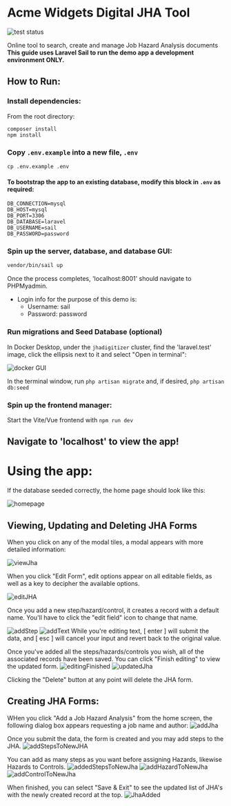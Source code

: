 # Acme Widgets Digital JHA Tool
![test status](https://github.com/BenTracyDotCom/JHADigitizer/actions/workflows/ci.yml/badge.svg)

Online tool to search, create and manage Job Hazard Analysis documents\
**This guide uses Laravel Sail to run the demo app a development environment ONLY.**

## How to Run:
### Install dependencies:
From the root directory:
```shell 
composer install
npm install
```
### Copy `.env.example` into a new file, `.env`
```shell
cp .env.example .env
```
#### To bootstrap the app to an existing database, modify this block in `.env` as required:

```
DB_CONNECTION=mysql
DB_HOST=mysql
DB_PORT=3306
DB_DATABASE=laravel
DB_USERNAME=sail
DB_PASSWORD=password
```
### Spin up the server, database, and database GUI:
``` bash
vendor/bin/sail up
```
Once the process completes, 'localhost:8001' should navigate to PHPMyadmin.
* Login info for the purpose of this demo is:
    * Username: sail
    * Password: password
 
### Run migrations and Seed Database (optional)
In Docker Desktop, under the `jhadigitizer` cluster, find the 'laravel.test' image, click the ellipsis next to it and select "Open in terminal":

![docker GUI](https://i.imgur.com/W6FKBOg.png)

In the terminal window, run `php artisan migrate` and, if desired, `php artisan db:seed`

### Spin up the frontend manager:
Start the Vite/Vue frontend with ```npm run dev```
## Navigate to 'localhost' to view the app!

# Using the app:

If the database seeded correctly, the home page should look like this:

![homepage](https://i.imgur.com/qY6W2NS.png)


## Viewing, Updating and Deleting JHA Forms
When you click on any of the modal tiles, a modal appears with more detailed information:

![viewJha](https://i.imgur.com/zNWM7My.png)

When you click "Edit Form", edit options appear on all editable fields, as well as a key to decipher the available options.

![editJHA](https://i.imgur.com/vVPIGW0.png)

Once you add a new step/hazard/control, it creates a record with a default name. You'll have to click the "edit field" icon to change that name.

![addStep](https://i.imgur.com/4GYepDK.png)
![addText](https://i.imgur.com/0gm5sEd.png)
While you're editing text, [ enter ] will submit the data, and [ esc ] will cancel your input and revert back to the original value.

Once you've added all the steps/hazards/controls you wish, all of the associated records have been saved. You can click "Finish editing" to view the updated form.
![editingFinished](https://i.imgur.com/gVYCWd6.png)
![updatedJha](https://i.imgur.com/a6F4L4Y.png)

Clicking the "Delete" button at any point will delete the JHA form.

## Creating JHA Forms:

WHen you click "Add a Job Hazard Analysis" from the home screen, the following dialog box appears requesting a job name and author:
![addJha](https://i.imgur.com/kXKRfYk.png)

Once you submit the data, the form is created and you may add steps to the JHA.
![addStepsToNewJHA](https://i.imgur.com/xDsIkYg.png)

You can add as many steps as you want before assigning Hazards, likewise Hazards to Controls.
![addedStepsToNewJha](https://i.imgur.com/EzJjZbL.png)
![addHazardToNewJha](https://i.imgur.com/PAFhwtB.png)
![addControlToNewJha](https://i.imgur.com/Zgb3IP6.png)

When finished, you can select "Save & Exit" to see the updated list of JHA's with the newly created record at the top.
![JhaAdded](https://i.imgur.com/w0Qa1oo.png)